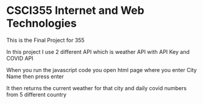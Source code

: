 # CSCI355 Internet and Web Technologies



This is the Final Project for 355 <P>
  In this project I use 2 different API which is weather API with API Key and COVID API<p>
  When you run the javascript code you open html page where you enter City Name then press enter <p>
  It then returns the current weather for that city and daily covid numbers from 5 different country 
